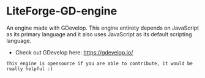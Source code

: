 # LiteForge-GD-engine

An engine made with GDevelop. 
This engine entirety depends on JavaScript as its primary language and it also uses JavaScript as its default scripting language.
- Check out GDevelop here: https://gdevelop.io/

`This engine is opensource if you are able to contribute, it would be really helpful :)`
